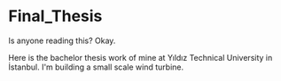 # Final_Thesis

Is anyone reading this? Okay.

Here is the bachelor thesis work of mine at Yıldız Technical University in İstanbul. I'm building a small scale wind turbine.
